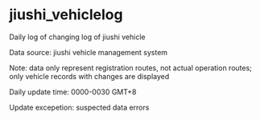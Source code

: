 # jiushi_vehiclelog
Daily log of changing log of jiushi vehicle

Data source: jiushi vehicle management system

Note: data only represent registration routes, not actual operation routes; only vehicle records with changes are displayed

Daily update time: 0000-0030 GMT+8

Update excepetion: suspected data errors
